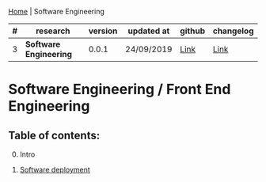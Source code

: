 [Home](https://github.com/faelplg/web-development-researches) | Software Engineering

\#  | research                 | version | updated at | github | changelog |
----|--------------------------|---------|------------|--------|-----------|
3   | **Software Engineering** | 0.0.1   | 24/09/2019 | [Link](https://github.com/faelplg/web-development-researches) | [Link](https://github.com/faelplg/web-development-researches) |

# Software Engineering / Front End Engineering

## Table of contents:

0. Intro

1. [Software deployment](https://github.com/faelplg/web-development-researches/tree/master/engineering/deployment)